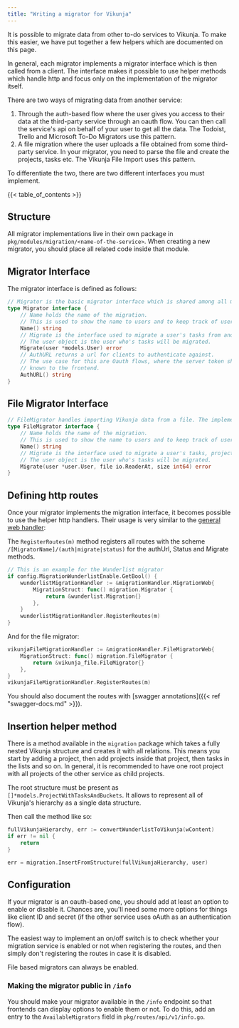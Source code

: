 ```yaml
---
title: "Writing a migrator for Vikunja"
---
```


It is possible to migrate data from other to-do services to Vikunja.
To make this easier, we have put together a few helpers which are documented on this page.

In general, each migrator implements a migrator interface which is then called from a client.
The interface makes it possible to use helper methods which handle http and focus only on the implementation of the migrator itself.

There are two ways of migrating data from another service:

1. Through the auth-based flow where the user gives you access to their data at the third-party service through an oauth flow. You can then call the service's api on behalf of your user to get all the data. The Todoist, Trello and Microsoft To-Do Migrators use this pattern.
2. A file migration where the user uploads a file obtained from some third-party service. In your migrator, you need to parse the file and create the projects, tasks etc. The Vikunja File Import uses this pattern.

To differentiate the two, there are two different interfaces you must implement.

{{< table_of_contents >}}

## Structure

All migrator implementations live in their own package in `pkg/modules/migration/<name-of-the-service>`.
When creating a new migrator, you should place all related code inside that module.

## Migrator Interface

The migrator interface is defined as follows:

```go
// Migrator is the basic migrator interface which is shared among all migrators
type Migrator interface {
	// Name holds the name of the migration.
	// This is used to show the name to users and to keep track of users who already migrated.
	Name() string
	// Migrate is the interface used to migrate a user's tasks from another platform to Vikunja.
	// The user object is the user who's tasks will be migrated.
	Migrate(user *models.User) error
	// AuthURL returns a url for clients to authenticate against.
	// The use case for this are Oauth flows, where the server token should remain hidden and not
	// known to the frontend.
	AuthURL() string
}
```

## File Migrator Interface

```go
// FileMigrator handles importing Vikunja data from a file. The implementation of it determines the format.
type FileMigrator interface {
	// Name holds the name of the migration.
	// This is used to show the name to users and to keep track of users who already migrated.
	Name() string
	// Migrate is the interface used to migrate a user's tasks, projects and other things from a file to Vikunja.
	// The user object is the user who's tasks will be migrated.
	Migrate(user *user.User, file io.ReaderAt, size int64) error
}
```

## Defining http routes

Once your migrator implements the migration interface, it becomes possible to use the helper http handlers.
Their usage is very similar to the [general web handler](https://kolaente.dev/vikunja/web#user-content-defining-routes-using-the-standard-web-handler):

The `RegisterRoutes(m)` method registers all routes with the scheme `/[MigratorName]/(auth|migrate|status)` for the 
authUrl, Status and Migrate methods.

```go
// This is an example for the Wunderlist migrator
if config.MigrationWunderlistEnable.GetBool() {
	wunderlistMigrationHandler := &migrationHandler.MigrationWeb{
		MigrationStruct: func() migration.Migrator {
			return &wunderlist.Migration{}
		},
	}
	wunderlistMigrationHandler.RegisterRoutes(m)
}
```

And for the file migrator:

```go
vikunjaFileMigrationHandler := &migrationHandler.FileMigratorWeb{
	MigrationStruct: func() migration.FileMigrator {
		return &vikunja_file.FileMigrator{}
	},
}
vikunjaFileMigrationHandler.RegisterRoutes(m)
```

You should also document the routes with [swagger annotations]({{< ref "swagger-docs.md" >}}).

## Insertion helper method

There is a method available in the `migration` package which takes a fully nested Vikunja structure and creates it with all relations.
This means you start by adding a project, then add projects inside that project, then tasks in the lists and so on.
In general, it is recommended to have one root project with all projects of the other service as child projects.

The root structure must be present as `[]*models.ProjectWithTasksAndBuckets`. It allows to represent all of Vikunja's hierarchy as a single data structure.

Then call the method like so:

```go
fullVikunjaHierarchy, err := convertWunderlistToVikunja(wContent)
if err != nil {
    return
}

err = migration.InsertFromStructure(fullVikunjaHierarchy, user)
```

## Configuration

If your migrator is an oauth-based one, you should add at least an option to enable or disable it.
Chances are, you'll need some more options for things like client ID and secret (if the other service uses oAuth as an authentication flow).

The easiest way to implement an on/off switch is to check whether your migration service is enabled or not when registering the routes, and then simply don't registering the routes in case it is disabled.

File based migrators can always be enabled.

### Making the migrator public in `/info`

You should make your migrator available in the `/info` endpoint so that frontends can display options to enable them or not.
To do this, add an entry to the `AvailableMigrators` field in `pkg/routes/api/v1/info.go`.

